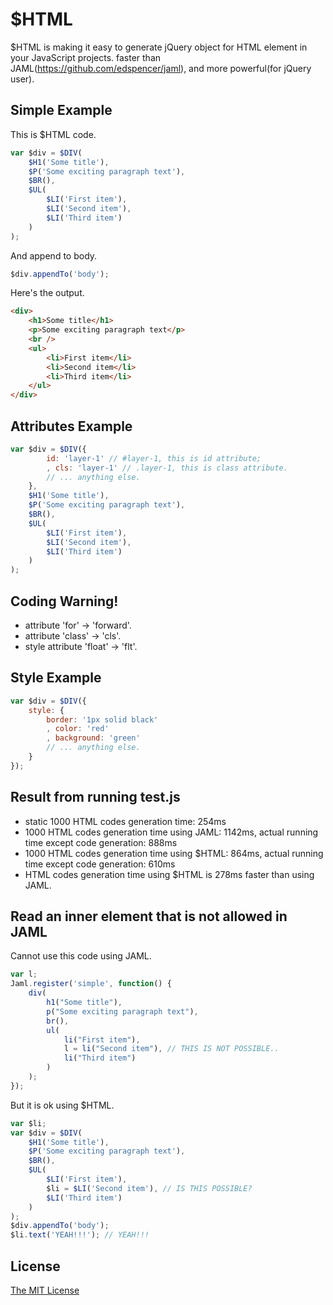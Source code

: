 $HTML
=====
$HTML is making it easy to generate jQuery object for HTML element in your JavaScript projects.
faster than JAML(https://github.com/edspencer/jaml), and more powerful(for jQuery user).

Simple Example
--------------
This is $HTML code.
``` js
var $div = $DIV(
	$H1('Some title'),
	$P('Some exciting paragraph text'),
	$BR(),
	$UL(
		$LI('First item'),
		$LI('Second item'),
		$LI('Third item')
	)
);
```

And append to body.
``` js
$div.appendTo('body');
```

Here's the output.
``` html
<div>
	<h1>Some title</h1>
	<p>Some exciting paragraph text</p>
	<br />
	<ul>
		<li>First item</li>
		<li>Second item</li>
		<li>Third item</li>
	</ul>
</div>
```

Attributes Example
------------------
``` js
var $div = $DIV({
		id: 'layer-1' // #layer-1, this is id attribute;
		, cls: 'layer-1' // .layer-1, this is class attribute.
		// ... anything else.
	},
	$H1('Some title'),
	$P('Some exciting paragraph text'),
	$BR(),
	$UL(
		$LI('First item'),
		$LI('Second item'),
		$LI('Third item')
	)
);
```

Coding Warning!
---------------
* attribute 'for' -> 'forward'.
* attribute 'class' -> 'cls'.
* style attribute 'float' -> 'flt'. 


Style Example
------------------
``` js
var $div = $DIV({
	style: {
		border: '1px solid black'
		, color: 'red'
		, background: 'green'
		// ... anything else.
	}
});
```

Result from running test.js
-----------------------
* static 1000 HTML codes generation time: 254ms
* 1000 HTML codes generation time using JAML: 1142ms, actual running time except code generation: 888ms
* 1000 HTML codes generation time using $HTML: 864ms, actual running time except code generation: 610ms
* HTML codes generation time using $HTML is 278ms faster than using JAML.

Read an inner element that is not allowed in JAML
--------------------------------------
Cannot use this code using JAML.
```js
var l;
Jaml.register('simple', function() {
	div(
		h1("Some title"),
		p("Some exciting paragraph text"),
		br(),
		ul(
			li("First item"),
			l = li("Second item"), // THIS IS NOT POSSIBLE..
			li("Third item")
		)
	);
});
```

But it is ok using $HTML.
``` js
var $li;
var $div = $DIV(
	$H1('Some title'),
	$P('Some exciting paragraph text'),
	$BR(),
	$UL(
		$LI('First item'),
		$li = $LI('Second item'), // IS THIS POSSIBLE?
		$LI('Third item')
	)
);
$div.appendTo('body');
$li.text('YEAH!!!'); // YEAH!!!
```

## License
[The MIT License](http://opensource.org/licenses/MIT)

